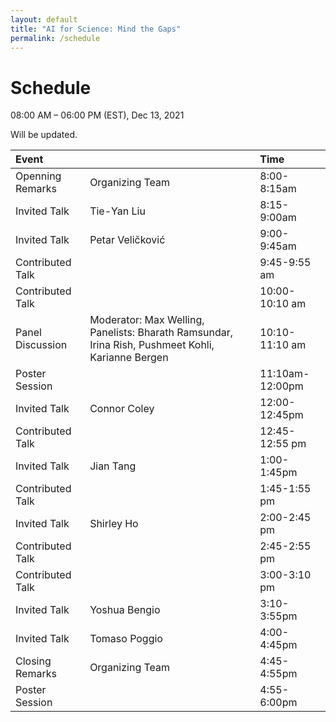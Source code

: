 ```yaml
---
layout: default
title: "AI for Science: Mind the Gaps"
permalink: /schedule
---
```


# Schedule

08:00 AM – 06:00 PM (EST), Dec 13, 2021

Will be updated.

| Event | | Time |
| :--- | --- | :--- |
| Openning Remarks | Organizing Team | 8:00-8:15am |
| Invited Talk | Tie-Yan Liu | 8:15-9:00am |
| Invited Talk | Petar Veličković  | 9:00-9:45am |
| Contributed Talk | | 9:45-9:55 am |
| Contributed Talk | | 10:00-10:10 am |
| Panel Discussion | Moderator: Max Welling, Panelists: Bharath Ramsundar, Irina Rish, Pushmeet Kohli, Karianne Bergen | 10:10-11:10 am|
| Poster Session | | 11:10am-12:00pm |
| Invited Talk | Connor Coley | 12:00-12:45pm |
| Contributed Talk | | 12:45-12:55 pm |
| Invited Talk | Jian Tang | 1:00-1:45pm |
| Contributed Talk | | 1:45-1:55 pm |
| Invited Talk | Shirley Ho | 2:00-2:45 pm |
| Contributed Talk | | 2:45-2:55 pm|
| Contributed Talk | | 3:00-3:10 pm |
| Invited Talk | Yoshua Bengio | 3:10-3:55pm |
| Invited Talk | Tomaso Poggio | 4:00-4:45pm |
| Closing Remarks | Organizing Team | 4:45-4:55pm |
| Poster Session | | 4:55-6:00pm |
